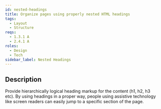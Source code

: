 ```yaml
---
id: nested-headings
title: Organize pages using properly nested HTML headings
tags:
  - Layout
  - Structure
reqs:
  - 1.3.1 A
  - 2.4.1 A
roles:
  - Design
  - Tech
sidebar_label: Nested Headings
---
```


## Description

Provide hierarchically logical heading markup for the content (h1, h2, h3 etc). By using headings in a proper way, people using assistive technology like screen readers can easily jump to a specific section of the page.
